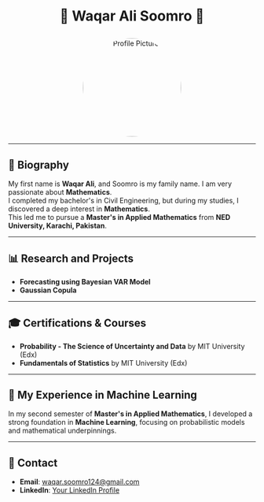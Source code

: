 # <p align="center">🧮 Waqar Ali Soomro 🧮</p>
<p align="center">
    <img src="profile.jpg" alt="Profile Picture" width="200px" height="200px" style="border-radius: 50%;">
</p>

---

## 📜 Biography  
My first name is **Waqar Ali**, and Soomro is my family name. I am very passionate about **Mathematics**.  
I completed my bachelor's in Civil Engineering, but during my studies, I discovered a deep interest in **Mathematics**.  
This led me to pursue a **Master's in Applied Mathematics** from **NED University, Karachi, Pakistan**.

---

## 📊 Research and Projects
- **Forecasting using Bayesian VAR Model**  
- **Gaussian Copula**  

---

## 🎓 Certifications & Courses  
- **Probability - The Science of Uncertainty and Data** by MIT University (Edx)  
- **Fundamentals of Statistics** by MIT University (Edx)  

---

## 🤖 My Experience in Machine Learning  
In my second semester of **Master's in Applied Mathematics**, I developed a strong foundation in **Machine Learning**, focusing on probabilistic models and mathematical underpinnings.

---

## 📧 Contact  
- **Email**: [waqar.soomro124@gmail.com](mailto:waqar.soomro124@gmail.com)  
- **LinkedIn**: [Your LinkedIn Profile](#)
